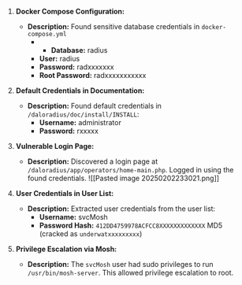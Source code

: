 1. **Docker Compose Configuration:**
	- **Description:** Found sensitive database credentials in `docker-compose.yml`
		- - **Database:** radius
		- **User:** radius
		- **Password:** radxxxxxxx
		- **Root Password:** radxxxxxxxxxxx
2. **Default Credentials in Documentation:**
    - **Description:** Found default credentials in `/daloradius/doc/install/INSTALL`:
        - **Username:** administrator
        - **Password:** rxxxxx 
3. **Vulnerable Login Page:**
    - **Description:** Discovered a login page at `/daloradius/app/operators/home-main.php`. Logged in using the found credentials.
![[Pasted image 20250202233021.png]]

1. **User Credentials in User List:**
    - **Description:** Extracted user credentials from the user list:
        - **Username:** svcMosh
        - **Password Hash:** `412DD4759978ACFCC8XXXXXXXXXXXXX` MD5 (cracked as `underwatxxxxxxxxx`)
2. **Privilege Escalation via Mosh:**
    - **Description:** The `svcMosh` user had sudo privileges to run `/usr/bin/mosh-server`. This allowed privilege escalation to root.


